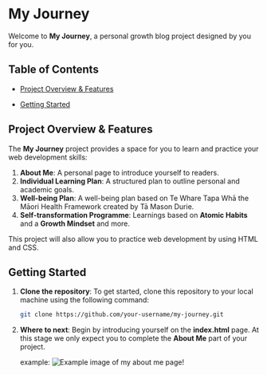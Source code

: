 # My Journey

Welcome to **My Journey**, a personal growth blog project designed by you for you.

## Table of Contents

- [Project Overview & Features](#project-overview-&-Features)
<!-- - [Folder Structure](#folder-structure) -->
<!-- - [Features](#features) -->
- [Getting Started](#getting-started)
<!-- - [Contributing](#contributing) -->
<!-- - [License](#license) -->

## Project Overview & Features

The **My Journey** project provides a space for you to learn and practice your web development skills:

1. **About Me**: A personal page to introduce yourself to readers.
2. **Individual Learning Plan**: A structured plan to outline personal and academic goals.
3. **Well-being Plan**: A well-being plan based on Te Whare Tapa Whā the Māori Health Framework created by Tā Mason Durie.
4. **Self-transformation Programme**: Learnings based on **Atomic Habits** and a **Growth Mindset** and more.

This project will also allow you to practice web development by using HTML and CSS.

<!-- ## Features -->

<!-- - **About Me Page**: A simple page where learners can introduce themselves.
- **Learning Plan**: A framework for learners to set and track personal goals.
- **Well-being Plan**: A section dedicated to nurturing self-care and mindfulness.
- **Self-transformation Programme**:
  - **Atomic Habits**: Learners can document their learnings from the popular book and worksheets and apply the habit-building techniques into their lives.
  - **Growth Mindset**: A space for students to reflect on adopting a growth mindset for learning and self-improvement. -->

## Getting Started

1. **Clone the repository**:
   To get started, clone this repository to your local machine using the following command:

   ```bash
   git clone https://github.com/your-username/my-journey.git

2. **Where to next**:
   Begin by introducing yourself on the **index.html** page. At this stage we only expect you to complete the **About Me** part of your project.

   example:
   ![Example image of my about me page!](./public/Example.png)
